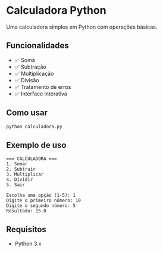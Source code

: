 # Calculadora Python

Uma calculadora simples em Python com operações básicas.

## Funcionalidades

- ✅ Soma
- ✅ Subtração  
- ✅ Multiplicação
- ✅ Divisão
- ✅ Tratamento de erros
- ✅ Interface interativa

## Como usar

```bash
python calculadora.py
```

## Exemplo de uso

```
=== CALCULADORA ===
1. Somar
2. Subtrair
3. Multiplicar
4. Dividir
5. Sair

Escolha uma opção (1-5): 1
Digite o primeiro número: 10
Digite o segundo número: 5
Resultado: 15.0
```

## Requisitos

- Python 3.x